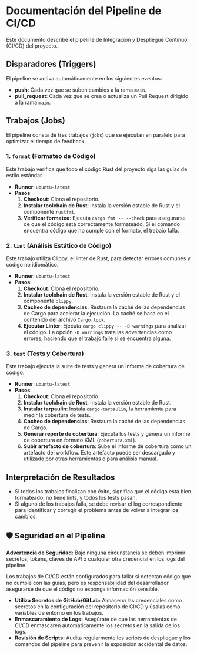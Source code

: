 # Documentación del Pipeline de CI/CD

Este documento describe el pipeline de Integración y Despliegue Continuo (CI/CD) del proyecto.

## Disparadores (Triggers)

El pipeline se activa automáticamente en los siguientes eventos:

- **push**: Cada vez que se suben cambios a la rama `main`.
- **pull_request**: Cada vez que se crea o actualiza un Pull Request dirigido a la rama `main`.

## Trabajos (Jobs)

El pipeline consta de tres trabajos (`jobs`) que se ejecutan en paralelo para optimizar el tiempo de feedback.

### 1. `format` (Formateo de Código)

Este trabajo verifica que todo el código Rust del proyecto siga las guías de estilo estándar.

- **Runner**: `ubuntu-latest`
- **Pasos**:
  1. **Checkout**: Clona el repositorio.
  2. **Instalar toolchain de Rust**: Instala la versión estable de Rust y el componente `rustfmt`.
  3. **Verificar formateo**: Ejecuta `cargo fmt -- --check` para asegurarse de que el código está correctamente formateado. Si el comando encuentra código que no cumple con el formato, el trabajo falla.

### 2. `lint` (Análisis Estático de Código)

Este trabajo utiliza Clippy, el linter de Rust, para detectar errores comunes y código no idiomático.

- **Runner**: `ubuntu-latest`
- **Pasos**:
  1. **Checkout**: Clona el repositorio.
  2. **Instalar toolchain de Rust**: Instala la versión estable de Rust y el componente `clippy`.
  3. **Cacheo de dependencias**: Restaura la caché de las dependencias de Cargo para acelerar la ejecución. La caché se basa en el contenido del archivo `Cargo.lock`.
  4. **Ejecutar Linter**: Ejecuta `cargo clippy -- -D warnings` para analizar el código. La opción `-D warnings` trata las advertencias como errores, haciendo que el trabajo falle si se encuentra alguna.

### 3. `test` (Tests y Cobertura)

Este trabajo ejecuta la suite de tests y genera un informe de cobertura de código.

- **Runner**: `ubuntu-latest`
- **Pasos**:
  1. **Checkout**: Clona el repositorio.
  2. **Instalar toolchain de Rust**: Instala la versión estable de Rust.
  3. **Instalar tarpaulin**: Instala `cargo-tarpaulin`, la herramienta para medir la cobertura de tests.
  4. **Cacheo de dependencias**: Restaura la caché de las dependencias de Cargo.
  5. **Generar reporte de cobertura**: Ejecuta los tests y genera un informe de cobertura en formato XML (`cobertura.xml`).
  6. **Subir artefacto de cobertura**: Sube el informe de cobertura como un artefacto del workflow. Este artefacto puede ser descargado y utilizado por otras herramientas o para análisis manual.

## Interpretación de Resultados

- Si todos los trabajos finalizan con éxito, significa que el código está bien formateado, no tiene lints, y todos los tests pasan.
- Si alguno de los trabajos falla, se debe revisar el log correspondiente para identificar y corregir el problema antes de volver a integrar los cambios.

## 🛡️ Seguridad en el Pipeline

**Advertencia de Seguridad:** Bajo ninguna circunstancia se deben imprimir secretos, tokens, claves de API o cualquier otra credencial en los logs del pipeline.

Los trabajos de CI/CD están configurados para fallar si detectan código que no cumple con las guías, pero es responsabilidad del desarrollador asegurarse de que el código no exponga información sensible.

- **Utiliza Secretos de GitHub/GitLab:** Almacena las credenciales como secretos en la configuración del repositorio de CI/CD y úsalas como variables de entorno en los trabajos.
- **Enmascaramiento de Logs:** Asegúrate de que las herramientas de CI/CD enmascaren automáticamente los secretos en la salida de los logs.
- **Revisión de Scripts:** Audita regularmente los scripts de despliegue y los comandos del pipeline para prevenir la exposición accidental de datos.
